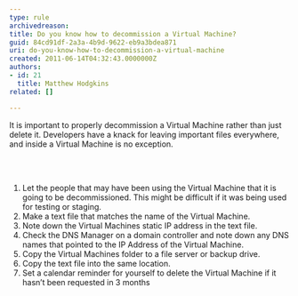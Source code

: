 ```yaml
---
type: rule
archivedreason: 
title: Do you know how to decommission a Virtual Machine?
guid: 84cd91df-2a3a-4b9d-9622-eb9a3bdea871
uri: do-you-know-how-to-decommission-a-virtual-machine
created: 2011-06-14T04:32:43.0000000Z
authors:
- id: 21
  title: Matthew Hodgkins
related: []

---
```



It is important to properly decommission a Virtual Machine rather than just delete it. Developers have a knack for leaving important files everywhere, and inside a Virtual Machine is no exception.

<br><excerpt class='endintro'></excerpt><br>

  <ol>
    <li>Let the people that may have been using the Virtual Machine that it is going to be decommissioned. This might be difficult if it was being used for testing or staging.</li>
    <li>Make a text file that matches the name of the Virtual Machine.</li>
    <li>Note down the Virtual Machines static IP address in the text file.</li>
    <li>Check the DNS Manager on a domain controller and note down any DNS names that pointed to the IP Address of the Virtual Machine.</li>
    <li>Copy the Virtual Machines folder to a file server or backup drive.</li>
    <li>Copy the text file into the same location.</li>
    <li>Set a calendar reminder for yourself to delete the Virtual Machine if it hasn’t been requested in 3 months</li>
</ol>



